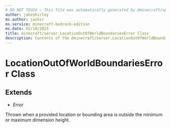 ```yaml
---
# DO NOT TOUCH — This file was automatically generated by @minecraft/api-docs-generator, to report problems file an issue at https://github.com/Mojang/minecraft-scripting-libraries
author: jakeshirley
ms.author: jashir
ms.service: minecraft-bedrock-edition
ms.date: 02/10/2025
title: minecraft/server.LocationOutOfWorldBoundariesError Class
description: Contents of the @minecraft/server.LocationOutOfWorldBoundariesError class.
---
```

# LocationOutOfWorldBoundariesError Class

## Extends
- *Error*

Thrown when a provided location or bounding area is outside the minimum or maximum dimension height.
